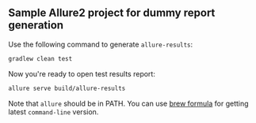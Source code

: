 ## Sample Allure2 project for dummy report generation

Use the following command to generate `allure-results`:
```sh
gradlew clean test
```
Now you're ready to open test results report:
```sh
allure serve build/allure-results
```
Note that `allure` should be in PATH. You can use [brew formula](https://github.com/qameta/homebrew-allure) for getting latest `command-line` version.
